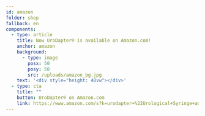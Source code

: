 ```yaml
---
id: amazon
folder: shop
fallback: en
components:
  - type: article
    title: Now UroDapter® is available on Amazon.com!
    anchor: amazon
    background:
      - type: image
        posx: 50
        posy: 50
        src: /uploads/amazon_bg.jpg
    text: '<div style="height: 40vw"></div>'
  - type: cta
    title: ""
    button: UroDapter® on Amazon.com
    link: https://www.amazon.com/s?k=urodapter+%22Urological+Syringe+adapter%22
---
```

